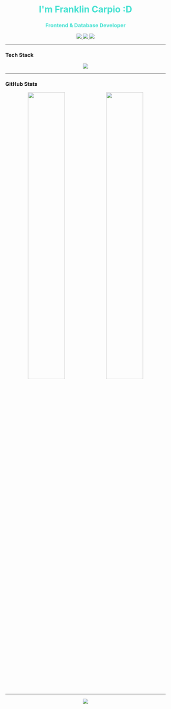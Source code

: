 <h1 align="center" style="color:#40e0d0;">I'm Franklin Carpio :D</h1>
<h3 align="center" style="color:#40e0d0;">Frontend & Database Developer</h3>

<p align="center">
  <a href="mailto:fcarpio031203@gmail.com">
    <img src="https://img.shields.io/badge/Email-40e0d0?style=for-the-badge&logo=gmail&logoColor=black" />
  </a>
  <a href="https://www.linkedin.com/in/fcarpio03/" target="_blank">
    <img src="https://img.shields.io/badge/LinkedIn-40e0d0?style=for-the-badge&logo=linkedin&logoColor=black" />
  </a>
  <a href="https://fcarpio03.github.io/FCarpio/" target="_blank">
    <img src="https://img.shields.io/badge/Portfolio-40e0d0?style=for-the-badge&logo=github&logoColor=black" />
  </a>
</p>

---

### Tech Stack

<p align="center">
  <img src="https://skillicons.dev/icons?i=js,html,css,svelte,php,c,cs,postgres,mysql,git,github,vscode&theme=light" />
</p>

---

### GitHub Stats

<p align="center">
  <img src="https://github-readme-stats.vercel.app/api?username=FCarpio03&show_icons=true&hide_border=true&icon_color=40e0d0&title_color=40e0d0&text_color=ffffff&bg_color=00000000" width="48%" />
  <img src="https://github-readme-streak-stats.herokuapp.com/?user=FCarpio03&hide_border=true&background=FFFFFF00&stroke=40e0d0&ring=40e0d0&fire=40e0d0&currStreakLabel=40e0d0" width="48%" />
</p>

---

<p align="center">
  <img src="https://readme-typing-svg.demolab.com?font=Fira+Code&size=20&duration=3000&pause=1000&color=40E0D0&center=true&vCenter=true&width=440&lines=Always+learning;Always+coding;Let's+build+something+great" />
</p>
